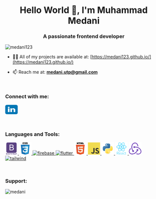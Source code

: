 <h1 align="center">Hello World 👋, I'm Muhammad Medani</h1>
<h3 align="center">A passionate frontend developer</h3>

<p align="left"> <img src="https://komarev.com/ghpvc/?username=medani123&label=Profile%20views&color=0e75b6&style=flat" alt="medani123" /> </p>

- 👨‍💻 All of my projects are available at: [https://medani123.github.io/](https://medani123.github.io/)

- 📫 Reach me at: **medani.utp@gmail.com**
 <br />
<h3 align="left">Connect with me:</h3>
<p align="left">
<a href="https://linkedin.com/in/medanimohd" target="blank"><img align="center" src="https://raw.githubusercontent.com/edent/SuperTinyIcons/099dc12b59179d07d534069bc8551718f786d91a/images/svg/linkedin.svg" alt="medanimohd" height="30" width="40" /></a>
</p>
 <br />
<h3 align="left">Languages and Tools:</h3>
<p align="left"> <a href="https://getbootstrap.com" target="_blank"> <img src="https://raw.githubusercontent.com/devicons/devicon/master/icons/bootstrap/bootstrap-plain-wordmark.svg" alt="bootstrap" width="40" height="40"/> </a> <a href="https://www.w3schools.com/css/" target="_blank"> <img src="https://raw.githubusercontent.com/devicons/devicon/master/icons/css3/css3-original-wordmark.svg" alt="css3" width="40" height="40"/> </a> <a href="https://firebase.google.com/" target="_blank"> <img src="https://www.vectorlogo.zone/logos/firebase/firebase-icon.svg" alt="firebase" width="40" height="40"/> </a> <a href="https://flutter.dev" target="_blank"> <img src="https://www.vectorlogo.zone/logos/flutterio/flutterio-icon.svg" alt="flutter" width="40" height="40"/> </a> <a href="https://www.w3.org/html/" target="_blank"> <img src="https://raw.githubusercontent.com/devicons/devicon/master/icons/html5/html5-original-wordmark.svg" alt="html5" width="40" height="40"/> </a> <a href="https://developer.mozilla.org/en-US/docs/Web/JavaScript" target="_blank"> <img src="https://raw.githubusercontent.com/devicons/devicon/master/icons/javascript/javascript-original.svg" alt="javascript" width="40" height="40"/> </a> <a href="https://www.python.org" target="_blank"> <img src="https://raw.githubusercontent.com/devicons/devicon/master/icons/python/python-original.svg" alt="python" width="40" height="40"/> </a> <a href="https://reactjs.org/" target="_blank"> <img src="https://raw.githubusercontent.com/devicons/devicon/master/icons/react/react-original-wordmark.svg" alt="react" width="40" height="40"/> </a> <a href="https://redux.js.org" target="_blank"> <img src="https://raw.githubusercontent.com/devicons/devicon/master/icons/redux/redux-original.svg" alt="redux" width="40" height="40"/> </a> <a href="https://tailwindcss.com/" target="_blank"> <img src="https://www.vectorlogo.zone/logos/tailwindcss/tailwindcss-icon.svg" alt="tailwind" width="40" height="40"/> </a> </p>
<br />
<h3 align="left">Support:</h3>
<p><a href="https://www.buymeacoffee.com/medani"> <img align="left" src="https://cdn.buymeacoffee.com/buttons/v2/default-yellow.png" height="50" width="210" alt="medani" /></a></p>
